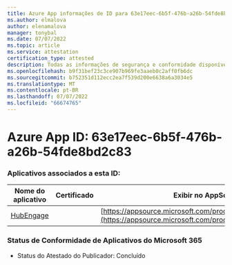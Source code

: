 ```yaml
---
title: Azure App informações de ID para 63e17eec-6b5f-476b-a26b-54fde8bd2c83
ms.author: elmalova
author: elenamalova
manager: tonybal
ms.date: 07/07/2022
ms.topic: article
ms.service: attestation
certification_type: attested
description: Todas as informações de segurança e conformidade disponíveis para 63e17eec-6b5f-476b-a26b-54fde8bd2c83.
ms.openlocfilehash: b9f31bef23c3ce907b969fe3aaeb0c2aff0fb6dc
ms.sourcegitcommit: b752351d112ecc2ea7f539d200e6638a6a3034e5
ms.translationtype: MT
ms.contentlocale: pt-BR
ms.lasthandoff: 07/07/2022
ms.locfileid: "66674765"
---
```

# <a name="azure-app-id-63e17eec-6b5f-476b-a26b-54fde8bd2c83"></a>Azure App ID: 63e17eec-6b5f-476b-a26b-54fde8bd2c83


### <a name="apps-associated-with-this-id"></a>Aplicativos associados a esta ID:
| **Nome do aplicativo** | **Certificado** | **Exibir no AppSource** |
|--------------|---------------|-----------------------|
| [HubEngage](../forward/WA200003668.md) |  | [https://appsource.microsoft.com/product/office/WA200003668](https://appsource.microsoft.com/product/office/WA200003668) |

### <a name="microsoft-365-app-compliance-status"></a>Status de Conformidade de Aplicativos do Microsoft 365
- Status do Atestado do Publicador: Concluído
